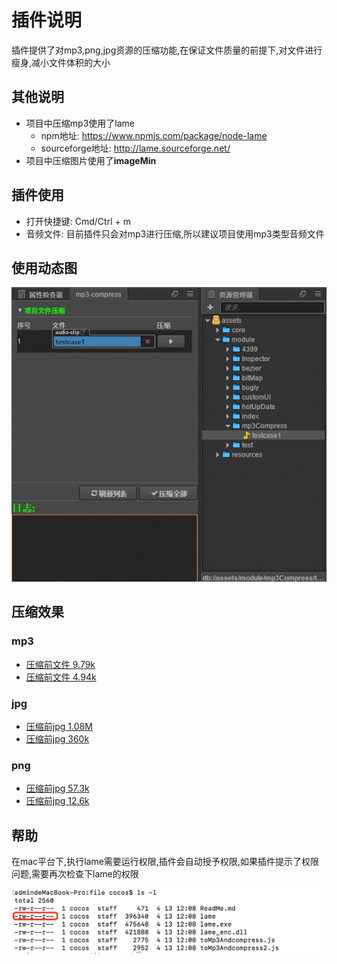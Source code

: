 # 插件说明
插件提供了对mp3,png,jpg资源的压缩功能,在保证文件质量的前提下,对文件进行瘦身,减小文件体积的大小

## 其他说明
- 项目中压缩mp3使用了lame
    - npm地址: https://www.npmjs.com/package/node-lame
    - sourceforge地址: http://lame.sourceforge.net/
- 项目中压缩图片使用了**imageMin**

## 插件使用
- 打开快捷键: Cmd/Ctrl + m
- 音频文件: 目前插件只会对mp3进行压缩,所以建议项目使用mp3类型音频文件

## 使用动态图
![使用小视频](../../doc/res-Compress/插件使用.gif)

## 压缩效果
### mp3
- [压缩前文件 9.79k](../../doc/res-Compress/testcase.mp3)
- [压缩前文件 4.94k](../../doc/res-Compress/testcase-compress.mp3)

### jpg
- [压缩前jpg 1.08M](../../doc/res-Compress/test.jpg)
- [压缩前jpg 360k](../../doc/res-Compress/test-compress.jpg)

### png
- [压缩前jpg 57.3k](../../doc/res-Compress/test.png)
- [压缩前jpg 12.6k](../../doc/res-Compress/test-compress.png)

## 帮助
在mac平台下,执行lame需要运行权限,插件会自动授予权限,如果插件提示了权限问题,需要再次检查下lame的权限

![权限问题](../../doc/res-Compress/mac.png)


